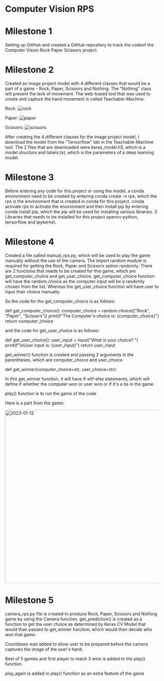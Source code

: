 # Computer Vision RPS
# Milestone 1
Setting up GitHub and created a GitHub repository to track the codeof the Computer Vision Rock Paper Scissors project.

# Milestone 2
Created an image project model with 4 different classes that would be a part of a game - Rock, Paper, Scissors and Nothing. The "Nothing" class will present the lack of movement. The web-based tool that was used to create and capture the hand movement is called Teachable-Machine.

Rock:
![rock](https://user-images.githubusercontent.com/119499198/218549588-0eb954c2-2d62-43d8-a458-625ebd9086e6.jpg)

Paper:
![paper](https://user-images.githubusercontent.com/119499198/218549709-03b7643b-c0ca-482b-aae4-a0e1f8a06e42.jpg)

Scissors:
![scissors](https://user-images.githubusercontent.com/119499198/218549798-1cf7c092-4fa8-4b26-a1e8-1aeac2b75196.jpg)


After creating the 4 different classes for the image project model, I download the model from the "Tensorflow" tab in the Teachable-Machine tool. The 2 files that are downloaded were keras_model.h5, which is a model structure and labels.txt, which is the parameters of a deep learning model.

# Milestone 3
Before entering any code for this project or using the model, a conda environment need to be created by entering conda create -n rps, which the rps is the environment that is created in conda for this project. conda activate rps to activate the environment and then install pip by entering conda install pip, which the pip will be used for installing various libraries. 3 Libraries that needs to be installed for this project opencv-python, tensorflow and ipykernel.

# Milestone 4
Created a file called manual_rps.py, which will be used to play the game manually without the use of the camera. The import random module is required for getting the Rock, Paper and Scissors option randomly. There are 2 functions that needs to be created for this game, which are get_computer_choice and get_user_choice. get_computer_choice function will have the random.choice as the computer input will be a randomly chosen from the list. Whereas the get_user_choice function will have user to input their choice manually. 

So the code for the get_computer_choice is as follows:

def get_computer_choice():
    computer_choice = random.choice(["Rock", "Paper", "Scissors"])
    print(f"The Computer's choice is: {computer_choice}")
    return computer_choice
    
and the code for get_user_choice is as follows:

def get_user_choice():
    user_input = input("What is your choice? ")
    print(f"\nUser input is: {user_input}")
    return user_input
    
get_winner() function is created and passing 2 arguments in the parentheses, which are computer_choice and user_choice

def get_winner(computer_choice=str, user_choice=str):

In this get_winner function, it will have if-elif-else statements, which will define if whether the computer won or user won or if it's a tie in the game.

play() function is to run the game of the code

Here is a part from the game:

<img width="567" alt="2023-01-12" src="https://user-images.githubusercontent.com/119499198/212205014-526be933-7b8f-44d7-9c6c-39338772dda3.png">


# Milestone 5
camera_rps.py file is created to produce Rock, Paper, Scissors and Nothing game by using the Camera function. get_prediction() is created as a function to get the user choice as determined by Keras CV Model that would than passed to get_winner function, which would then decide who won that game.

Countdown was added to allow user to be prepared before the camera captures the image of the user's hand.

Best of 5 games and first player to reach 3 wins is added to the play() function.

play_again is added in play() function as an extra feature of the game
